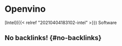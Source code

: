 # Openvino


[Intel]({{< relref "20210404183102-intel" >}}) Software


## No backlinks! {#no-backlinks}
